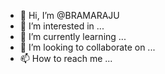- 👋 Hi, I’m @BRAMARAJU
- 👀 I’m interested in ...
- 🌱 I’m currently learning ...
- 💞️ I’m looking to collaborate on ...
- 📫 How to reach me ...

<!---
BRAMARAJU/BRAMARAJU is a ✨ special ✨ repository because its `README.md` (this file) appears on your GitHub profile.
You can click the Preview link to take a look at your changes.
--->
